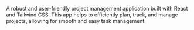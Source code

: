 A robust and user-friendly project management application built with React and Tailwind CSS. This app helps to efficiently plan, track, and manage projects, allowing for smooth and easy task management.
